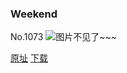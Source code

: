 ### Weekend
No.1073
![图片不见了~~~](https://imgs.xkcd.com/comics/weekend.png)

[原址](https://xkcd.com//1073) [下载](https://imgs.xkcd.com/comics/weekend.png)

